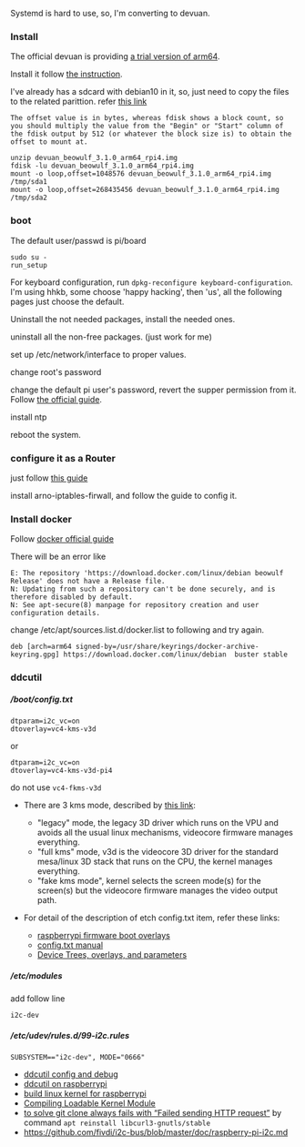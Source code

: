 Systemd is hard to use, so, I'm converting to devuan.

### Install

The official devuan is providing [a trial version of arm64](https://arm-files.devuan.org/).

Install it follow [the instruction](https://arm-files.devuan.org/README.txt).

I've already has a sdcard with debian10 in it, so, just need to copy the files to the related parittion. refer [this link](https://unix.stackexchange.com/questions/316401/how-to-mount-a-disk-image-from-the-command-line)
```
The offset value is in bytes, whereas fdisk shows a block count, so you should multiply the value from the "Begin" or "Start" column of the fdisk output by 512 (or whatever the block size is) to obtain the offset to mount at.
```
```
unzip devuan_beowulf_3.1.0_arm64_rpi4.img
fdisk -lu devuan_beowulf_3.1.0_arm64_rpi4.img
mount -o loop,offset=1048576 devuan_beowulf_3.1.0_arm64_rpi4.img /tmp/sda1
mount -o loop,offset=268435456 devuan_beowulf_3.1.0_arm64_rpi4.img /tmp/sda2
```

### boot

The default user/passwd is pi/board
```
sudo su -
run_setup
```

For keyboard configuration, run ```dpkg-reconfigure keyboard-configuration```. I'm using hhkb, some choose 'happy hacking', then 'us', all the following pages just choose the default.

Uninstall the not needed packages, install the needed ones.

uninstall all the non-free packages. (just work for me)

set up /etc/network/interface to proper values.

change root's password

change the default pi user's password, revert the supper permission from it. Follow [the official guide](https://www.raspberrypi.org/documentation/configuration/security.md).

install ntp 

reboot the system.


### configure it as a Router


just follow [this guide](https://gridscale.io/en/community/tutorials/debian-router-gateway/) 

install arno-iptables-firwall, and follow the guide to config it.


### Install docker
Follow [docker official guide](https://docs.docker.com/engine/install/debian/)

There will be an error like
```
E: The repository 'https://download.docker.com/linux/debian beowulf Release' does not have a Release file.
N: Updating from such a repository can't be done securely, and is therefore disabled by default.
N: See apt-secure(8) manpage for repository creation and user configuration details.
```
change /etc/apt/sources.list.d/docker.list to following and try again.
```
deb [arch=arm64 signed-by=/usr/share/keyrings/docker-archive-keyring.gpg] https://download.docker.com/linux/debian  buster stable
```

### ddcutil

##### /boot/config.txt
```
dtparam=i2c_vc=on
dtoverlay=vc4-kms-v3d
```
or 
```
dtparam=i2c_vc=on
dtoverlay=vc4-kms-v3d-pi4
```
do not use ```vc4-fkms-v3d```

- There are 3 kms mode, described by [this link](https://www.raspberrypi.org/forums/viewtopic.php?t=260994):
    - "legacy" mode, the legacy 3D driver which runs on the VPU and avoids all the usual linux mechanisms, videocore firmware manages everything.
    - "full kms" mode, v3d is the videocore 3D driver for the standard mesa/linux 3D stack that runs on the CPU, the kernel manages everything.
    - "fake kms mode", kernel selects the screen mode(s) for the screen(s) but the videocore firmware manages the video output path.

- For detail of the description of etch config.txt item, refer these links: 
    - [raspberrypi firmware boot overlays](https://raw.githubusercontent.com/raspberrypi/firmware/master/boot/overlays/README)
    - [config.txt manual](https://www.raspberrypi.org/documentation/configuration/config-txt/) 
    - [Device Trees, overlays, and parameters](https://www.raspberrypi.org/documentation/configuration/device-tree.md)


##### /etc/modules

add follow line
```
i2c-dev
```

##### /etc/udev/rules.d/99-i2c.rules

```
SUBSYSTEM=="i2c-dev", MODE="0666"
```



 - [ddcutil config and debug](https://www.ddcutil.com/config/)
 - [ddcutil on raspberrypi](https://www.ddcutil.com/raspberry/)
 - [build linux kernel for raspberrypi](https://www.raspberrypi.org/documentation/linux/kernel/building.md) 
 - [Compiling Loadable Kernel Module](https://www.raspberrypi.org/forums/viewtopic.php?t=265682)
 - [to solve git clone always fails with “Failed sending HTTP request”](https://stackoverflow.com/questions/65556397/git-clone-always-fails-with-failed-sending-http-request) by command `apt reinstall libcurl3-gnutls/stable`
 - https://github.com/fivdi/i2c-bus/blob/master/doc/raspberry-pi-i2c.md
